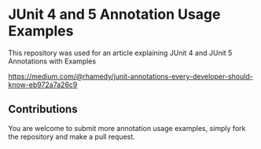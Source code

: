 
# JUnit 4 and 5 Annotation Usage Examples

This repository was used for an article explaining JUnit 4 and JUnit 5 Annotations with Examples 

https://medium.com/@rhamedy/junit-annotations-every-developer-should-know-eb972a7a26c9

## Contributions
You are welcome to submit more annotation usage examples, simply fork the repository and make a pull request. 
